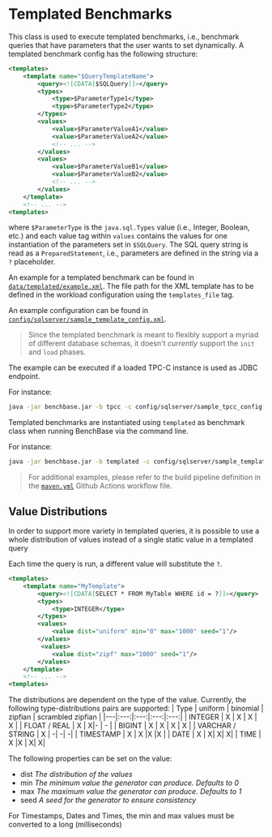 # Templated Benchmarks

This class is used to execute templated benchmarks, i.e., benchmark queries that have parameters that the user wants to set dynamically.
A templated benchmark config has the following structure:

```xml
<templates>
    <template name="$QueryTemplateName">
        <query><![CDATA[$SQLQuery]]></query>
        <types>
            <type>$ParameterType1</type>
            <type>$ParameterType2</type>
        </types>
        <values>
            <value>$ParameterValueA1</value>
            <value>$ParameterValueA2</value>
            <!-- ... -->
        </values>
        <values>
            <value>$ParameterValueB1</value>
            <value>$ParameterValueB2</value>
            <!-- ... -->
        </values>
    </template>
    <!-- ... -->
<templates>
```

where `$ParameterType` is the `java.sql.Types` value (i.e., Integer, Boolean, etc.) and each value tag within `values` contains the values for one instantiation of the parameters set in `$SQLQuery`.
The SQL query string is read as a `PreparedStatement`, i.e., parameters are defined in the string via a `?` placeholder.

An example for a templated benchmark can be found in [`data/templated/example.xml`](../../../../../../../data/templated/example.xml).
The file path for the XML template has to be defined in the workload configuration using the `templates_file` tag.

An example configuration can be found in [`config/sqlserver/sample_template_config.xml`](../../../../../../../config/sqlserver/sample_templated_config.xml).

> Since the templated benchmark is meant to flexibly support a myriad of different database schemas, it doesn't _currently_ support the `init` and `load` phases.

<!-- TODO: Add support for init/load phases? -->

The example can be executed if a loaded TPC-C instance is used as JDBC endpoint.

For instance:

```sh
java -jar benchbase.jar -b tpcc -c config/sqlserver/sample_tpcc_config.xml --create=true --load=true --execute=false
```

Templated benchmarks are instantiated using `templated` as benchmark class when running BenchBase via the command line.

For instance:

```sh
java -jar benchbase.jar -b templated -c config/sqlserver/sample_templated_config.xml --create=false --load=false --execute=true --json-histograms results/histograms.json
```

> For additional examples, please refer to the build pipeline definition in the [`maven.yml`](../../../../../../../.github/workflows/maven.yml#L423) Github Actions workflow file.

## Value Distributions

In order to support more variety in templated queries, it is possible to use a whole distribution of values instead of a single static value in a templated query

Each time the query is run, a different value will substitute the `?`.

```xml
<templates>
    <template name="MyTemplate">
        <query><![CDATA[SELECT * FROM MyTable WHERE id = ?]]></query>
        <types>
            <type>INTEGER</type>
        </types>
        <values>
            <value dist="uniform" min="0" max="1000" seed="1"/>
        </values>
         <values>
            <value dist="zipf" max="1000" seed="1"/>
        </values>
    </template>
    <!-- ... -->
<templates>
```

The distributions are dependent on the type of the value. Currently, the following type-distributions pairs are supported:
| Type | uniform | binomial | zipfian | scrambled zipfian |
|---|:---:|:---:|:---:|:---:|
| INTEGER | X | X | X | X |
| FLOAT / REAL | X | X|- | - |
| BIGINT | X | X | X | X |
| VARCHAR / STRING | X | -| -| -|
| TIMESTAMP | X | X |X |X |
| DATE | X | X| X| X|
| TIME | X |X | X| X|

The following properties can be set on the value:

-   dist _The distribution of the values_
-   min _The minimum value the generator can produce. Defaults to 0_
-   max _The maximum value the generator can produce. Defaults to 1_
-   seed _A seed for the generator to ensure consistency_

For Timestamps, Dates and Times, the min and max values must be converted to a long (milliseconds)
